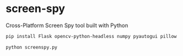 # screen-spy
Cross-Platform Screen Spy tool built with Python

```sh
pip install Flask opencv-python-headless numpy pyautogui pillow
```
```sh
python screenspy.py
```

